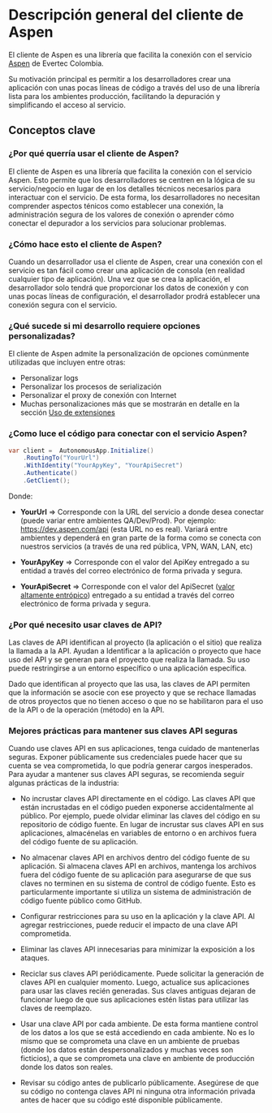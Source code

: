 # Descripción general del cliente de Aspen

El cliente de Aspen es una librería que facilita la conexión con el servicio [Aspen](https://processa-aspen.readthedocs.io/) de Evertec Colombia.

Su motivación principal es permitir  a los desarrolladores crear una aplicación con unas pocas líneas de código a través del uso de una librería lista para los ambientes producción, facilitando la depuración y simplificando el acceso al servicio.

## Conceptos clave

### ¿Por qué querría usar el cliente de Aspen?

El cliente de Aspen es una librería  que facilita la conexión con el servicio Aspen. Esto permite que los
desarrolladores se centren en la lógica de su servicio/negocio en lugar de en los detalles técnicos necesarios para interactuar con el  servicio. De esta forma, los desarrolladores no necesitan comprender aspectos ténicos como establecer una conexión, la administración segura de los valores de conexión o aprender cómo conectar el depurador a los servicios para solucionar problemas.

### ¿Cómo hace esto el cliente de Aspen? 

Cuando un desarrollador usa el cliente de Aspen, crear una conexión con el servicio es tan fácil como crear una aplicación de consola (en realidad cualquier tipo de aplicación). Una vez que se crea la aplicación, el desarrollador solo tendrá que proporcionar los datos de conexión y con unas pocas líneas de configuración, el desarrollador prodrá establecer una conexión segura con el servicio.

### ¿Qué sucede si mi desarrollo requiere opciones personalizadas? 

El cliente de Aspen admite la personalización de opciones comúnmente utilizadas que incluyen entre otras:

- Personalizar logs
- Personalizar los procesos de serialización
- Personalizar el proxy de conexión con Internet
- Muchas personalizaciones más que se mostrarán en detalle en la sección [Uso de extensiones](ServiceLocator.md)

### ¿Como luce el código para conectar con el servicio Aspen?


```c#
var client =  AutonomousApp.Initialize()
	.RoutingTo("YourUrl")
	.WithIdentity("YourApyKey", "YourApiSecret")
	.Authenticate()
	.GetClient();
```

Donde:

- **YourUrl** => Corresponde con la URL del servicio a donde desea conectar (puede variar entre ambientes QA/Dev/Prod). Por ejemplo: https://dev.aspen.com/api (esta URL no es real). Variará entre ambientes y dependerá en gran parte de la forma como se conecta con nuestros servicios (a través de una red pública, VPN, WAN, LAN, etc)

- **YourApyKey** => Corresponde con el valor del ApiKey entregado a su entidad a través del correo electrónico de forma privada y segura.

- **YourApiSecret** => Corresponde con el valor del ApiSecret ([valor altamente entrópico](https://es.wikipedia.org/wiki/Entrop%C3%ADa_(computaci%C3%B3n))) entregado a su entidad a través del correo electrónico de forma privada y segura.


### ¿Por qué necesito usar claves de API?

Las claves de API identifican al proyecto (la aplicación o el sitio) que realiza la llamada a la API. Ayudan a Identificar a la aplicación o proyecto que hace uso del API y se generan para el proyecto que realiza la llamada.  Su uso puede restringirse a un entorno específico o una aplicación específica.

Dado que identifican al proyecto que las usa, las claves de API permiten que la información se asocie con ese proyecto y que se rechace llamadas de otros proyectos que no tienen acceso o que no se habilitaron para el uso de la API o de la operación (método) en la API.

### Mejores prácticas para mantener sus claves API seguras

Cuando use claves API en sus aplicaciones, tenga cuidado de mantenerlas seguras. Exponer públicamente sus credenciales puede hacer que su cuenta se vea comprometida, lo que podría generar cargos inesperados. Para ayudar a mantener sus claves API seguras, se recomienda seguir algunas prácticas de la industria:

- No incrustar claves API directamente en el código. Las claves API que están incrustadas en el código pueden exponerse accidentalmente al público. Por ejemplo, puede olvidar eliminar las claves del código en su repositorio de código fuente. En lugar de incrustar sus claves API en sus aplicaciones, almacénelas en variables de entorno o en archivos fuera del código fuente de su aplicación.

- No almacenar claves API en archivos dentro del código fuente de su aplicación. Si almacena claves API en archivos, mantenga los archivos fuera del código fuente de su aplicación para asegurarse de que sus claves no terminen en su sistema de control de código fuente. Esto es particularmente importante si utiliza un sistema de administración de código fuente público como GitHub.

- Configurar restricciones para su uso en la aplicación y la clave API. Al agregar restricciones, puede reducir el impacto de una clave API comprometida.

- Eliminar las claves API innecesarias para minimizar la exposición a los ataques.

- Reciclar sus claves API periódicamente. Puede solicitar la generación de claves API en cualquier momento. Luego, actualice sus aplicaciones para usar las claves recién generadas. Sus claves antiguas dejaran de funcionar luego de que sus aplicaciones estén listas para utilizar las claves de reemplazo.

- Usar una clave API por cada ambiente. De esta forma mantiene control de los datos a los que se está accediendo en cada ambiente. No es lo mismo que se comprometa una clave en un ambiente de pruebas (donde los datos están despersonalizados y muchas veces son ficticios), a que se comprometa una clave en ambiente de producción donde los datos son reales. 

- Revisar su código antes de publicarlo públicamente. Asegúrese de que su código no contenga claves API ni ninguna otra información privada antes de hacer que su código esté disponible públicamente.

